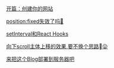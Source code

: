 [开篇：创建你的网站](http://www.kuangdancoding.com/articles/2019-07-20/%E5%BC%80%E7%AF%87%EF%BC%9A%E5%88%9B%E5%BB%BA%E4%BD%A0%E7%9A%84%E7%BD%91%E7%AB%99)
        [position:fixed失效了吗🤣](http://www.kuangdancoding.com/articles/2019-07-25/position%3Afixed%E5%A4%B1%E6%95%88%E4%BA%86%E5%90%97%F0%9F%A4%A3)
        [setInterval和React Hooks](http://www.kuangdancoding.com/articles/2019-07-25/setInterval%E5%92%8CReact%20Hooks)
        [向下scroll主体上移的效果,要不换个思路😛](http://www.kuangdancoding.com/articles/2019-07-25/%E5%90%91%E4%B8%8Bscroll%E4%B8%BB%E4%BD%93%E4%B8%8A%E7%A7%BB%E7%9A%84%E6%95%88%E6%9E%9C%2C%E8%A6%81%E4%B8%8D%E6%8D%A2%E4%B8%AA%E6%80%9D%E8%B7%AF%08%F0%9F%98%9B)
        [来把这个Blog部署到服务器吧](http://www.kuangdancoding.com/articles/2019-07-25/%E6%9D%A5%E6%8A%8A%E8%BF%99%E4%B8%AABlog%E9%83%A8%E7%BD%B2%E5%88%B0%E6%9C%8D%E5%8A%A1%E5%99%A8%E5%90%A7)
        